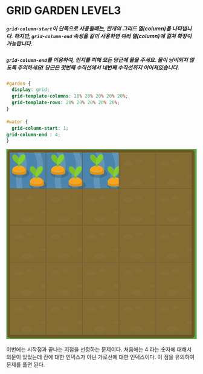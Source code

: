 # GRID GARDEN LEVEL3

##### `grid-column-start`이 단독으로 사용될때는, 한개의 그리드 열(column)을 나타냅니다. 하지만, `grid-column-end` 속성을 같이 사용하면 여러 열(column)에 걸쳐 확장이 가능합니다.

##### `grid-column-end`를 이용하여, 먼지를 피해 모든 당근에 물을 주세요. 물이 낭비되지 않도록 주의하세요! 당근은 첫번째 수직선에서 네번째 수직선까지 이어져있습니다.

```css
#garden {
  display: grid;
  grid-template-columns: 20% 20% 20% 20% 20%;
  grid-template-rows: 20% 20% 20% 20% 20%;
}

#water {
  grid-column-start: 1;
grid-column-end : 4;
}
```

![level3](./assets/level3.png)

이번에는 시작점과 끝나는 지점을 선정하는 문제이다. 처음에는 4 라는 숫자에 대해서 의문이 있었는데 칸에 대한 인덱스가 아닌 가로선에 대한 인덱스이다. 이 점을 유의하여 문제를 풀면 된다.


